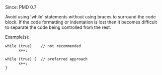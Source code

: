 Since: PMD 0.7

Avoid using 'while' statements without using braces to surround the code block. If the code 
formatting or indentation is lost then it becomes difficult to separate the code being
controlled from the rest.

Example(s):
```
while (true)	// not recommended
      x++;
      
while (true) {	// preferred approach
      x++;
}
```
